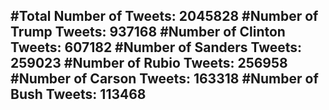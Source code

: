#Total Number of Tweets: 2045828 
#Number of Trump Tweets: 937168
#Number of Clinton Tweets: 607182
#Number of Sanders Tweets: 259023
#Number of Rubio Tweets: 256958
#Number of Carson Tweets: 163318
#Number of Bush Tweets: 113468
---
